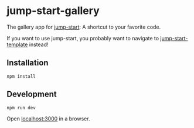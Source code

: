 # jump-start-gallery

The gallery app for
[jump-start](https://github.com/kevinschaul/jump-start-template):
A shortcut to your favorite code.

If you want to use jump-start, you probably want to navigate to
[jump-start-template](https://github.com/kevinschaul/jump-start-template)
instead!

## Installation

    npm install

## Development

    npm run dev

Open [localhost:3000](localhost:3000) in a browser.

